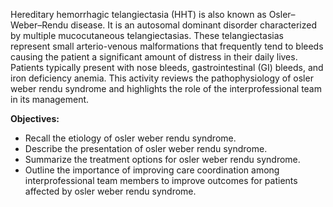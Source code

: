 Hereditary hemorrhagic telangiectasia (HHT) is also known as Osler–Weber–Rendu disease. It is an autosomal dominant disorder characterized by multiple mucocutaneous telangiectasias. These telangiectasias represent small arterio-venous malformations that frequently tend to bleeds causing the patient a significant amount of distress in their daily lives. Patients typically present with nose bleeds, gastrointestinal (GI) bleeds, and iron deficiency anemia. This activity reviews the pathophysiology of osler weber rendu syndrome and highlights the role of the interprofessional team in its management.

**Objectives:**
- Recall the etiology of osler weber rendu syndrome.
- Describe the presentation of osler weber rendu syndrome.
- Summarize the treatment options for osler weber rendu syndrome.
- Outline the importance of improving care coordination among interprofessional team members to improve outcomes for patients affected by osler weber rendu syndrome.